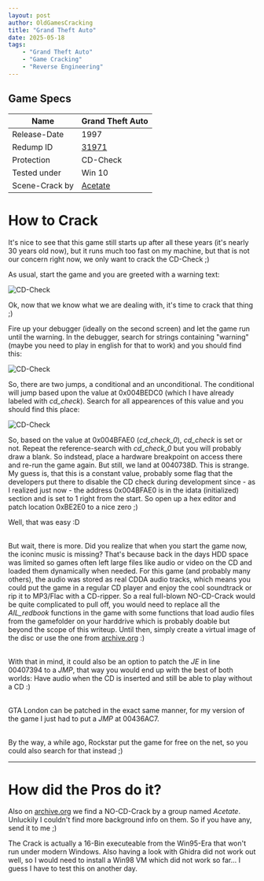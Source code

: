 ```yaml
---
layout: post
author: OldGamesCracking
title: "Grand Theft Auto"
date: 2025-05-18
tags:
    - "Grand Theft Auto"
    - "Game Cracking"
    - "Reverse Engineering"
---
```


## Game Specs

| Name | Grand Theft Auto |
| ------------- | ------------- |
| Release-Date | 1997 |
| Redump ID | [31971](http://redump.org/disc/31971/) |
| Protection | CD-Check |
| Tested under | Win 10 |
| Scene-Crack by | [Acetate](https://archive.org/details/gta1_cdcrack) |

# How to Crack

It's nice to see that this game still starts up after all these years (it's nearly 30 years old now), but it runs much too fast on my machine, but that is not our concern right now, we only want to crack the CD-Check ;)<br>

As usual, start the game and you are greeted with a warning text:

![CD-Check]({{site.url}}/assets/grand_theft_auto/no_cd.png)

Ok, now that we know what we are dealing with, it's time to crack that thing ;)<br>

Fire up your debugger (ideally on the second screen) and let the game run until the warning. In the debugger, search for strings containing "warning" (maybe you need to play in english for that to work) and you should find this: 

![CD-Check]({{site.url}}/assets/grand_theft_auto/warning.png)

So, there are two jumps, a conditional and an unconditional. The conditional will jump based upon the value at 0x004BEDC0 (which I have already labeled with _cd\_check_). Search for all appearences of this value and you should find this place:

![CD-Check]({{site.url}}/assets/grand_theft_auto/check_1.png)

So, based on the value at 0x004BFAE0 (_cd\_check\_0_), _cd\_check_ is set or not. Repeat the reference-search with _cd\_check\_0_ but you will probably draw a blank.
So indstead, place a hardware breakpoint on access there and re-run the game again. But still, we land at 0040738D. This is strange. My guess is, that this is a constant value, probably some flag that the developers put there to disable the CD check during development since - as I realized just now - the address 0x004BFAE0 is
in the idata (initialized) section and is set to 1 right from the start. So open up a hex editor and patch location 0xBE2E0 to a nice zero ;)<br>

Well, that was easy :D<br><br>

But wait, there is more. Did you realize that when you start the game now, the iconinc music is missing? That's because back in the days HDD space was limited so games often left large files like audio or video on the CD and loaded them dynamically when needed. For this game (and probably many others), the audio was stored as real CDDA audio tracks, which means you could put the game in a regular CD player and enjoy the cool soundtrack or rip it to MP3/Flac with a CD-ripper. So a real full-blown NO-CD-Crack would be quite complicated to pull off, you would need to replace all the _AIL\_redbook_ functions in the game with some functions that load audio files from the gamefolder on your harddrive which is probably doable but beyond the scope of this writeup. Until then, simply create a virtual image of the disc or use the one from [archive.org](https://archive.org/details/GrandTheftAuto_201903) :)<br><br>

With that in mind, it could also be an option to patch the _JE_ in line 00407394 to a _JMP_, that way you would end up with the best of both worlds: Have audio when the CD is inserted and still be able to play without a CD :)<br><br>

GTA London can be patched in the exact same manner, for my version of the game I just had to put a _JMP_ at 00436AC7.<br><br>

By the way, a while ago, Rockstar put the game for free on the net, so you could also search for that instead ;)

* * *

# How did the Pros do it?

Also on [archive.org](https://archive.org/details/gta1_cdcrack) we find a NO-CD-Crack by a group named _Acetate_. Unluckily I couldn't find more background info on them. So if you have any, send it to me ;)<br>

The Crack is actually a 16-Bin executeable from the Win95-Era that won't run under modern Windows. Also having a look with Ghidra did not work out well, so I would need to install a Win98 VM which did not work so far... I guess I have to test this on another day.